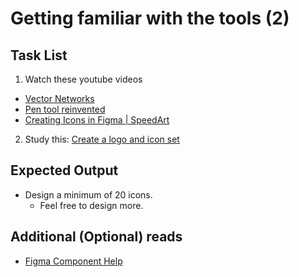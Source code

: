 # Getting familiar with the tools (2)

## Task List
1. Watch these youtube videos
  - [Vector Networks](https://www.youtube.com/watch?v=b-xDRjf5B-8)
  - [Pen tool reinvented](https://www.youtube.com/watch?v=ZSVNTeyxRKE)
  - [Creating Icons in Figma | SpeedArt](https://www.youtube.com/watch?v=B_KeOTlDdSQ&t=119s)

2.  Study this: [Create a logo and icon set](https://trydesignlab.com/figma-101-course/create-a-logo-and-icon-set/)

## Expected Output
- Design a minimum of 20 icons.
  - Feel free to design more.

## Additional (Optional) reads
- [Figma Component Help](https://help.figma.com/hc/en-us/categories/360002042553-Using-Figma#Components)
